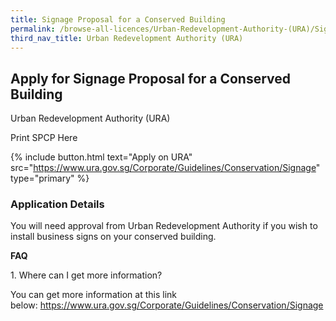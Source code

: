 ```yaml
---
title: Signage Proposal for a Conserved Building
permalink: /browse-all-licences/Urban-Redevelopment-Authority-(URA)/Signage-Proposal-for-a-Conserved-Building
third_nav_title: Urban Redevelopment Authority (URA)
---
```


## Apply for Signage Proposal for a Conserved Building

Urban Redevelopment Authority (URA)

Print SPCP Here


{% include button.html text="Apply on URA" src="https://www.ura.gov.sg/Corporate/Guidelines/Conservation/Signage" type="primary" %}

### Application Details

<p>You will need approval from Urban Redevelopment Authority if you wish to install business signs on your conserved building.</p><p><strong>FAQ</strong></p>
<p>1. Where can I get more information?</p>
<p>You can get more information at this link below:&nbsp;<a href="https://www.ura.gov.sg/Corporate/Guidelines/Conservation/Signage" target="_blank" rel="noopener">https://www.ura.gov.sg/Corporate/Guidelines/Conservation/Signage</a></p>

